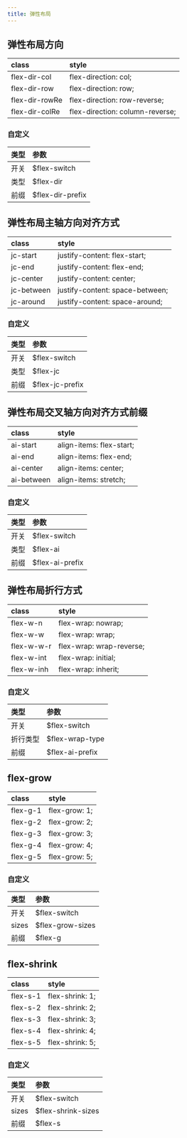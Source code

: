 ```yaml
---
title: 弹性布局
---
```


## 弹性布局方向

| class          | style                           |
| :------------- | :------------------------------ |
| flex-dir-col   | flex-direction: col;            |
| flex-dir-row   | flex-direction: row;            |
| flex-dir-rowRe | flex-direction: row-reverse;    |
| flex-dir-colRe | flex-direction: column-reverse; |

### 自定义

| 类型 | 参数             |
| :--- | :--------------- |
| 开关 | $flex-switch     |
| 类型 | $flex-dir        |
| 前缀 | $flex-dir-prefix |

## 弹性布局主轴方向对齐方式

| class      | style                           |
| :--------- | :------------------------------ |
| jc-start   | justify-content: flex-start;    |
| jc-end     | justify-content: flex-end;      |
| jc-center  | justify-content: center;        |
| jc-between | justify-content: space-between; |
| jc-around  | justify-content: space-around;  |

### 自定义

| 类型 | 参数            |
| :--- | :-------------- |
| 开关 | $flex-switch    |
| 类型 | $flex-jc        |
| 前缀 | $flex-jc-prefix |

## 弹性布局交叉轴方向对齐方式前缀

| class      | style                    |
| :--------- | :----------------------- |
| ai-start   | align-items: flex-start; |
| ai-end     | align-items: flex-end;   |
| ai-center  | align-items: center;     |
| ai-between | align-items: stretch;    |

### 自定义

| 类型 | 参数            |
| :--- | :-------------- |
| 开关 | $flex-switch    |
| 类型 | $flex-ai        |
| 前缀 | $flex-ai-prefix |

## 弹性布局折行方式

| class      | style                    |
| :--------- | :----------------------- |
| flex-w-n   | flex-wrap: nowrap;       |
| flex-w-w   | flex-wrap: wrap;         |
| flex-w-w-r | flex-wrap: wrap-reverse; |
| flex-w-int | flex-wrap: initial;      |
| flex-w-inh | flex-wrap: inherit;      |

### 自定义

| 类型     | 参数            |
| :------- | :-------------- |
| 开关     | $flex-switch    |
| 折行类型 | $flex-wrap-type |
| 前缀     | $flex-ai-prefix |

## flex-grow

| class    | style         |
| :------- | :------------ |
| flex-g-1 | flex-grow: 1; |
| flex-g-2 | flex-grow: 2; |
| flex-g-3 | flex-grow: 3; |
| flex-g-4 | flex-grow: 4; |
| flex-g-5 | flex-grow: 5; |

### 自定义

| 类型  | 参数             |
| :---- | :--------------- |
| 开关  | $flex-switch     |
| sizes | $flex-grow-sizes |
| 前缀  | $flex-g          |

## flex-shrink

| class    | style           |
| :------- | :-------------- |
| flex-s-1 | flex-shrink: 1; |
| flex-s-2 | flex-shrink: 2; |
| flex-s-3 | flex-shrink: 3; |
| flex-s-4 | flex-shrink: 4; |
| flex-s-5 | flex-shrink: 5; |

### 自定义

| 类型  | 参数               |
| :---- | :----------------- |
| 开关  | $flex-switch       |
| sizes | $flex-shrink-sizes |
| 前缀  | $flex-s            |
